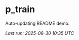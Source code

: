 # p_train

Auto-updating README demo.

<!--START_SECTION:status-->
_Last run: 2025-08-30 10:35 UTC_
<!--END_SECTION:status-->


















































































































































































































